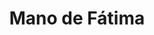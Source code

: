 ---
title: Mano de Fátima
date: 
draft: false

# descripcion
description : Mano de Fátima

materials: Plata 925

color: Plateado

dimensions: 1,4cm x 1,8cm

code: 02-13-0119

type: "Dijes"

categories: []

price: $8.710,00

price_eftvo: $7.400,00

# Images
# first image will be shown in the product page
images:
  # - image: "images/path_to_image"
  # La ubicacion de las imagenes es imagenes/Dijes/Dijes.Microcubic/02-13-0119-mano-de-fatima
  - image: "./images/dijes/microcubic/02-13-0119-mano-de-fatima_a.JPG"
  - image: "./images/dijes/microcubic/02-13-0119-mano-de-fatima_b.JPG"
---